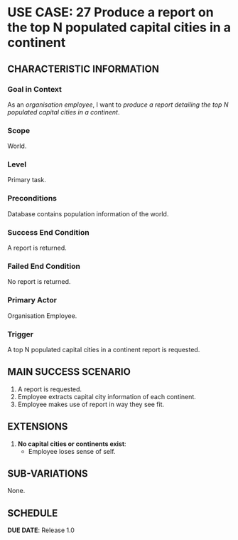 # USE CASE: 27 Produce a report on the top N populated capital cities in a continent

## CHARACTERISTIC INFORMATION

### Goal in Context

As an *organisation employee*, I want to *produce a report detailing the top N populated capital cities in a continent*.

### Scope

World.

### Level

Primary task.

### Preconditions

Database contains population information of the world.

### Success End Condition

A report is returned.

### Failed End Condition

No report is returned.

### Primary Actor

Organisation Employee.

### Trigger

A top N populated capital cities in a continent report is requested.

## MAIN SUCCESS SCENARIO

1. A report is requested.
2. Employee extracts capital city information of each continent.
3. Employee makes use of report in way they see fit.

## EXTENSIONS

1. **No capital cities or continents exist**:
    - Employee loses sense of self.

## SUB-VARIATIONS

None.

## SCHEDULE

**DUE DATE**: Release 1.0